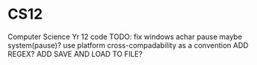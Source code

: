 # CS12
Computer Science Yr 12 code
TODO: 
fix windows achar pause maybe system(pause)?
use platform cross-compadability as a convention 
ADD REGEX? 
ADD SAVE AND LOAD TO FILE? 
